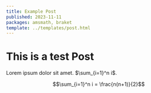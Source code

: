 ```yaml
---
title: Example Post
published: 2023-11-11
packages: amsmath, braket
template: ../templates/post.html
---
```


# This is a test Post

Lorem ipsum dolor sit amet. $\sum_{i=1}^n i$.

$$\sum_{i=1}^n i = \frac{n(n+1)}{2}$$

